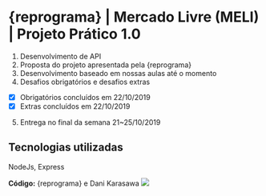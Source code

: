 <h1>{reprograma} | Mercado Livre (MELI) | Projeto Prático 1.0</h1>

1. Desenvolvimento de API
2. Proposta do projeto apresentada pela {reprograma}
3. Desenvolvimento baseado em nossas aulas até o momento 
4. Desafios obrigatórios e desafios extras
-[x] Obrigatórios concluídos em 22/10/2019
-[x] Extras concluídos em 22/10/2019
5. Entrega no final da semana 21~25/10/2019

<h2>Tecnologias utilizadas</h2>
NodeJs, Express

**Código:** {reprograma} e Dani Karasawa
<img src=”https://media.giphy.com/media/MFDdGevUKGe493pgiU/giphy.gif”>